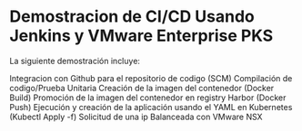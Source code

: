 # Demostracion de CI/CD Usando Jenkins y VMware Enterprise PKS

La siguiente demostración incluye:

Integracion con Github para el repositorio de codigo (SCM)
Compilación de codigo/Prueba Unitaria
Creación de la imagen del contenedor (Docker Build)
Promoción de la imagen del contenedor en registry Harbor (Docker Push)
Ejecución y creación de la aplicación usando el YAML en Kubernetes (Kubectl Apply -f)
Solicitud de una ip Balanceada con VMware NSX




